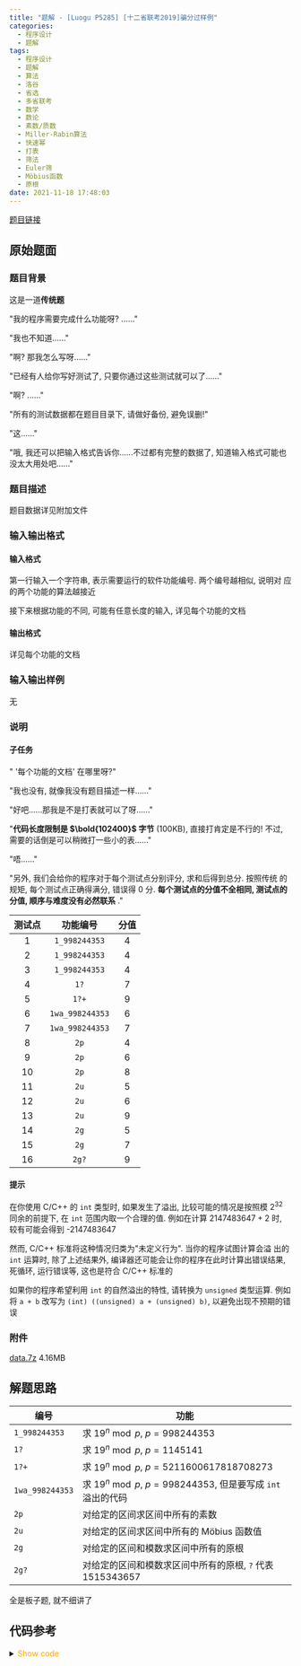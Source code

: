 ```yaml
---
title: "题解 - [Luogu P5285] [十二省联考2019]骗分过样例"
categories:
  - 程序设计
  - 题解
tags:
  - 程序设计
  - 题解
  - 算法
  - 洛谷
  - 省选
  - 多省联考
  - 数学
  - 数论
  - 素数/质数
  - Miller-Rabin算法
  - 快速幂
  - 打表
  - 筛法
  - Euler筛
  - Möbius函数
  - 原根
date: 2021-11-18 17:48:03
---
```


[题目链接](https://www.luogu.com.cn/problem/P5285)

<!-- more -->

## 原始题面

### 题目背景

这是一道**传统题**

"我的程序需要完成什么功能呀? ......"

"我也不知道......"

"啊? 那我怎么写呀......"

"已经有人给你写好测试了, 只要你通过这些测试就可以了......"

"啊? ......"

"所有的测试数据都在题目目录下, 请做好备份, 避免误删!"

"这......"

"哦, 我还可以把输入格式告诉你......不过都有完整的数据了, 知道输入格式可能也没太大用处吧......"

### 题目描述

题目数据详见附加文件

### 输入输出格式

#### 输入格式

第一行输入一个字符串, 表示需要运行的软件功能编号. 两个编号越相似, 说明对 应的两个功能的算法越接近

接下来根据功能的不同, 可能有任意长度的输入, 详见每个功能的文档

#### 输出格式

详见每个功能的文档

### 输入输出样例

无

### 说明

#### 子任务

" '每个功能的文档' 在哪里呀?"

"我也没有, 就像我没有题目描述一样......"

"好吧......那我是不是打表就可以了呀......"

"**代码长度限制是 $\bold{102400}$ 字节** ($100$KB), 直接打肯定是不行的! 不过, 需要的话倒是可以稍微打一些小的表......"

"唔......"

"另外, 我们会给你的程序对于每个测试点分别评分, 求和后得到总分. 按照传统 的规矩, 每个测试点正确得满分, 错误得 $0$ 分. **每个测试点的分值不全相同, 测试点的分值, 顺序与难度没有必然联系** ."

| 测试点 |         功能编号          | 分值 |
| :----: | :-----------------------: | :--: |
|  $1$   |  $\texttt{1\_998244353}$  | $4$  |
|  $2$   |  $\texttt{1\_998244353}$  | $4$  |
|  $3$   |  $\texttt{1\_998244353}$  | $4$  |
|  $4$   |       $\texttt{1?}$       | $7$  |
|  $5$   |      $\texttt{1?+}$       | $9$  |
|  $6$   | $\texttt{1wa\_998244353}$ | $6$  |
|  $7$   | $\texttt{1wa\_998244353}$ | $7$  |
|  $8$   |       $\texttt{2p}$       | $4$  |
|  $9$   |       $\texttt{2p}$       | $6$  |
|  $10$  |       $\texttt{2p}$       | $8$  |
|  $11$  |       $\texttt{2u}$       | $5$  |
|  $12$  |       $\texttt{2u}$       | $6$  |
|  $13$  |       $\texttt{2u}$       | $9$  |
|  $14$  |       $\texttt{2g}$       | $5$  |
|  $15$  |       $\texttt{2g}$       | $7$  |
|  $16$  |      $\texttt{2g?}$       | $9$  |

#### 提示

在你使用 C/C++ 的 `int` 类型时, 如果发生了溢出, 比较可能的情况是按照模 $2^{32}$ 同余的前提下, 在 `int` 范围内取一个合理的值. 例如在计算 $2147483647 + 2$ 时, 较有可能会得到 -$2147483647$

然而, C/C++ 标准将这种情况归类为"未定义行为". 当你的程序试图计算会溢 出的 `int` 运算时, 除了上述结果外, 编译器还可能会让你的程序在此时计算出错误结果, 死循环, 运行错误等, 这也是符合 C/C++ 标准的

如果你的程序希望利用 `int` 的自然溢出的特性, 请转换为 `unsigned` 类型运算. 例如将 `a + b` 改写为 `(int) ((unsigned) a + (unsigned) b)`, 以避免出现不预期的错误

### 附件

[data.7z](data.7z) 4.16MB

## 解题思路

| 编号                      | 功能                                                         |
| ------------------------- | ------------------------------------------------------------ |
| $\texttt{1\_998244353}$   | 求 $19^n\bmod p$, $p=998244353$                              |
| $\texttt{1?}$             | 求 $19^n\bmod p$, $p=1145141$                                |
| $\texttt{1?+}$            | 求 $19^n\bmod p$, $p=5211600617818708273$                    |
| $\texttt{1wa\_998244353}$ | 求 $19^n\bmod p$, $p=998244353$, 但是要写成 `int` 溢出的代码 |
| $\texttt{2p}$             | 对给定的区间求区间中所有的素数                               |
| $\texttt{2u}$             | 对给定的区间求区间中所有的 Möbius 函数值                     |
| $\texttt{2g}$             | 对给定的区间和模数求区间中所有的原根                         |
| $\texttt{2g?}$            | 对给定的区间和模数求区间中所有的原根, `?` 代表 $1515343657$  |

全是板子题, 就不细讲了

## 代码参考

<details>
<summary><font color='orange'>Show code</font></summary>

{% icodeweb cpa lang:cpp Luogu/5285/0.cpp %}

</details>
